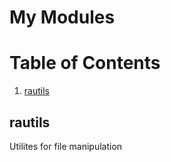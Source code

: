 # My Modules

# Table of Contents
1. [rautils](#rautils)

## rautils
Utilites for file manipulation
